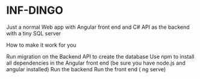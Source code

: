 # INF-DINGO
Just a normal Web app with Angular front end and C# API as the backend with a tiny SQL server

How to make it work for you

Run migration on the Backend API to create the database
Use npm to install all dependencies in the Angular front end (be sure you have node.js and angular installed)
Run the backend 
Run the front end ( ng serve)
